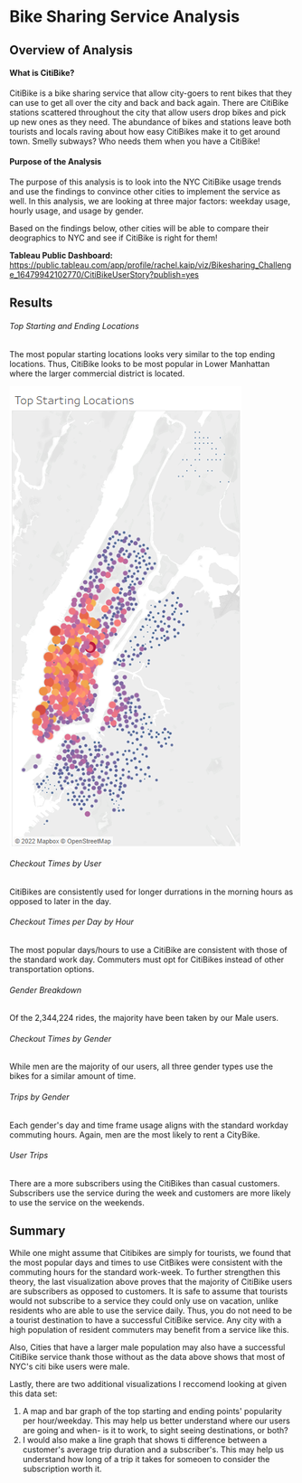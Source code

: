 # Bike Sharing Service Analysis

## Overview of Analysis
#### What is CitiBike?
CitiBike is a bike sharing service that allow city-goers to rent bikes that they can use to get all over the city and back and back again.  There are CitiBike stations scattered throughout the city that allow users drop bikes and pick up new ones as they need.  The abundance of bikes and stations leave both tourists and locals raving about how easy CitiBikes make it to get around town.  Smelly subways?  Who needs them when you have a CitiBike!

#### Purpose of the Analysis
The purpose of this analysis is to look into the NYC CitiBike usage trends and use the findings to convince other cities to implement the service as well.  In this analysis, we are looking at three major factors: weekday usage, hourly usage, and usage by gender. 

Based on the findings below, other cities will be able to compare their deographics to NYC and see if CitiBike is right for them!  


**Tableau Public Dashboard:** https://public.tableau.com/app/profile/rachel.kaip/viz/Bikesharing_Challenge_16479942102770/CitiBikeUserStory?publish=yes

## Results 

###### Top Starting and Ending Locations

The most popular starting locations looks very similar to the top ending locations.  Thus, CitiBike looks to be most popular in Lower Manhattan where the larger commercial district is located. 

![Top Starting Location](/images/topstarting.png)

###### Checkout Times by User

CitiBikes are consistently used for longer durrations in the morning hours as opposed to later in the day.  

###### Checkout Times per Day by Hour

The most popular days/hours to use a CitiBike are consistent with those of the standard work day.  Commuters must opt for CitiBikes instead of other transportation options.

###### Gender Breakdown

Of the 2,344,224 rides, the majority have been taken by our Male users.  

###### Checkout Times by Gender

While men are the majority of our users,  all three gender types use the bikes for a similar amount of time.

###### Trips by Gender

Each gender's day and time frame usage aligns with the standard workday commuting hours.  Again, men are the most likely to rent a CityBike.

###### User Trips

There are a more subscribers using the CitiBikes than casual customers.  Subscribers use the service during the week and customers are more likely to use the service on the weekends. 

## Summary
While one might assume that Citibikes are simply for tourists, we found that the most popular days and times to use CitBikes were consistent with the commuting hours for the standard work-week.  To further strengthen this theory, the last visualization above proves that the majority of CitiBike users are subscribers as opposed to customers.  It is safe to assume that tourists would not subscribe to a service they could only use on vacation, unlike residents who are able to use the service daily.  Thus, you do not need to be a tourist destination to have a successful CitiBike service.  Any city with a high population of resident commuters may benefit from a service like this.

Also, Cities that have a larger male population may also have a successful CitiBike service thank those without as the data above shows that most of NYC's citi bike users were male.  

Lastly, there are two additional visualizations I reccomend looking at given this data set:  
1. A map and bar graph of the top starting and ending points' popularity per hour/weekday.  This may help us better understand where our users are going and when- is it to work, to sight seeing destinations, or both?  
2. I would also make a line graph that shows ti difference between a customer's average trip duration and a subscriber's.  This may help us understand how long of a trip it takes for someoen to consider the subscription worth it.   